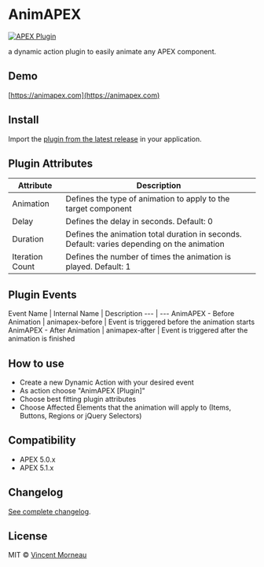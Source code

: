 # AnimAPEX
[![APEX Plugin](https://cdn.rawgit.com/Dani3lSun/apex-github-badges/b7e95341/badges/apex-plugin-badge.svg)](https://cdn.rawgit.com/Dani3lSun/apex-github-badges)

a dynamic action plugin to easily animate any APEX component.

## Demo
[https://animapex.com](https://animapex.com)

## Install
Import the [plugin from the latest release](https://github.com/vincentmorneau/animapex/releases/latest) in your application.

## Plugin Attributes
Attribute | Description
--- | ---
Animation | Defines the type of animation to apply to the target component
Delay | Defines the delay in seconds. Default: 0
Duration | Defines the animation total duration in seconds. Default: varies depending on the animation
Iteration Count | Defines the number of times the animation is played. Default: 1

## Plugin Events
Event Name | Internal Name | Description
--- | ---
AnimAPEX - Before Animation | animapex-before | Event is triggered before the animation starts
AnimAPEX - After Animation | animapex-after | Event is triggered after the animation is finished

## How to use
- Create a new Dynamic Action with your desired event
- As action choose "AnimAPEX [Plugin]"
- Choose best fitting plugin attributes
- Choose Affected Elements that the animation will apply to (Items, Buttons, Regions or jQuery Selectors)

## Compatibility
- APEX 5.0.x
- APEX 5.1.x

## Changelog
[See complete changelog](changelog.md).

## License
MIT © [Vincent Morneau](http://vmorneau.me)
